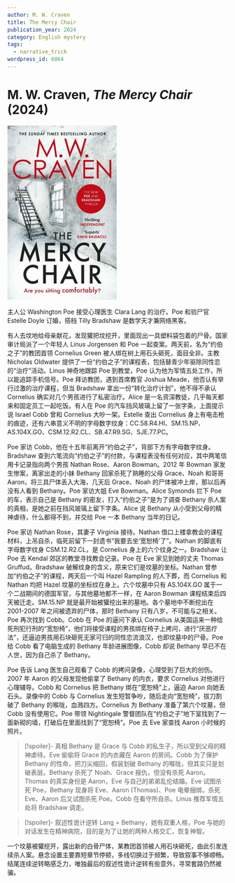 ```yaml
---
author: M. W. Craven
title: The Mercy Chair
publication_year: 2024
category: English mystery
tags:
  - narrative_trick
wordpress_id: 6864
---
```


# M. W. Craven, <i>The Mercy Chair</i> (2024)

<img src=images/2024_cover.jpg width=250/>

主人公 Washington Poe 接受心理医生 Clara Lang 的治疗。Poe 和验尸官 Estelle Doyle 订婚，搭档 Tilly Bradshaw 是数学天才兼网络黑客。

有人去坟地给母亲献花，发现獾把坟挖开，里面现出一具塑料袋包着的尸骨。国家审计局派了一个年轻人 Linus Jorgensen 和 Poe 一起查案。两天前，名为“约伯之子”的教团首领 Cornelius Green 被人绑在树上用石头砸死，面目全非。主教 Nicholas Oldwater 提供了一份“约伯之子”的课程表，包括替青少年驱除同性恋的“治疗”活动。Linus 神奇地跟踪 Poe 到教堂，Poe 认为他为军情五处工作，所以能追踪手机信号。Poe 拜访教团，遇到首席教官 Joshua Meade，他否认有举行过激的治疗课程，但当 Bradshaw 拿出一份“转化治疗计划”，他不得不承认 Cornelius 确实对几个男孩进行了私密治疗。Alice 是一名资深教徒，几乎每天都来和固定员工一起吃饭。有人在 Poe 的汽车挡风玻璃上留了一张字条，上面提示说 Israel Cobb 曾和 Cornelius 大吵一架。Estelle 查出 Cornelius 身上有电击枪的痕迹，还有六串意义不明的字母数字纹身：CC.58.R4.HI、SM.15.NP、AS.104X.GO、CSM.12.R2.CL、SB.47.R9.SG、SJE.77.PC。

Poe 家访 Cobb，他在十五年前离开“约伯之子”，背部下方有字母数字纹身。Bradshaw 查到六笔流向“约伯之子”的付款，与课程表没有任何对应，其中两笔信用卡记录指向两个男孩 Nathan Rose、Aaron Bowman。2012 年 Bowman 家发生惨案，离家出走的小妹 Bethany 回家杀死了熟睡的父母 Grace、Noah 和哥哥 Aaron，将三具尸体丢入大海，几天后 Grace、Noah 的尸体被冲上岸，那以后再没有人看到 Bethany。Poe 家访大姐 Eve Bowman。Alice Symonds 拦下 Poe 的车，表示自己是 Bethany 的密友，打入“约伯之子”是为了调查 Bethany 杀人案的真相，是她之前在挡风玻璃上留下字条。Alice 说 Bethany 从小受到父母的精神虐待，什么都得不到，并交给 Poe 一本 Bethany 当年的日记。

Poe 家访 Nathan Rose，其妻子 Virginia 接待。Nathan 借口上楼拿教会的课程材料，上吊自杀，临死前留下一封遗书“我要去坐‘宽恕椅’了”。Nathan 的脚底有字母数字纹身 CSM.12.R2.CL，是 Cornelius 身上的六个纹身之一。Bradshaw 让 Poe 去 Kendal 郊区的教堂寻找教会记录。Poe 在 Eve 家见到她的丈夫 Thomas Gruffud。Bradshaw 破解纹身的含义，原来它们是坟墓的坐标。Nathan 曾参加“约伯之子”的课程，两天后一个叫 Hazel Rampling 的人下葬，而 Cornelius 和 Nathan 均把 Hazel 坟墓的坐标纹在身上。六个坟墓中只有 AS.104X.GO 属于一个二战期间的德国军官，与其他墓地都不一样，在 Aaron Bowman 课程结束后四天被迁走。SM.15.NP 就是最开始被獾挖出来的墓地。各个墓地中不断挖出在 2001-2007 年之间被遗弃的尸体，那时 Bethany 只有八岁，不可能与之相关。Poe 再次找到 Cobb。Cobb 在 Poe 的逼问下承认 Cornelius 从美国运来一种给死刑犯行刑的“宽恕椅”，他们将接受课程的男孩绑在椅子上拷问，进行“厌恶疗法”，还逼迫男孩用石块砸死无家可归的同性恋流浪汉，也即坟墓中的尸骨。Poe 给 Cobb 看了电脑生成的 Bethany 年龄进展图像，Cobb 却说 Bethany 早已不在人世，因为自己杀了 Bethany。

Poe 告诉 Lang 医生自己观看了 Cobb 的拷问录像，心理受到了巨大的创伤。2007 年 Aaron 的父母发现他偷拿了 Bethany 的内衣，要求 Cornelius 对他进行心理辅导。Cobb 和 Cornelius 把 Bethany 绑在“宽恕椅”上，逼迫 Aaron 向她丢石头。录像中的 Cobb 与 Cornelius 发生短暂争吵，随后走向“宽恕椅”，拔刀割破了 Bethany 的喉咙，血溅四方。Cornelius 为 Bethany 准备了第六个坟墓，但 Cobb 没有使用它。Poe 带领 Nightingale 警督团队在“约伯之子”地下室找到了一面新砌的墙，打破后在里面找到了“宽恕椅”。Poe 去 Eve 家查找 Aaron 小时候的照片。

> [!spoiler]- 真相
> Bethany 是 Grace 与 Cobb 的私生子，所以受到父母的精神虐待。Eve 偷偷将 Grace 的内衣藏在 Aaron 的房间。Cobb 为了保护 Bethany 的性命，把刀尖缩回，假装划破 Bethany 的喉咙，但其实只是划破表层。Bethany 杀死了 Noah、Grace 报仇，但没有杀死 Aaron。Thomas 的真实身份是 Aaron，Eve 与自己的弟弟乱伦结婚。Eve 试图杀死 Poe，Bethany 现身将 Eve、Aaron (Thomas)、Poe 电晕捆绑，杀死 Eve、Aaron 后又试图杀死 Poe。Cobb 在看守所自杀。Linus 推荐军情五处将 Bradshaw 调走。

> [!spoiler]- 叙述性诡计逆转
> Lang = Bethany，她有双重人格，Poe 与她的对话发生在精神病院，目的是为了让她的两种人格交汇，恢复神智。

一个坟墓被獾挖开，露出新的白骨尸体，某教团首领被人用石块砸死，由此引发连续杀人案。悬念设置主要靠短章节停顿，多线切换过于频繁，导致叙事不够顺畅。结尾连续逆转略感乏力，唯独最后的叙述性诡计逆转有些意外，寻常套路仍然被骗。